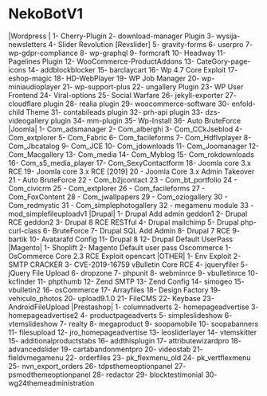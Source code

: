 # NekoBotV1
|Wordpress |  1- Cherry-Plugin 2- download-manager Plugin 3- wysija-newsletters 4- Slider Revolution [Revslider] 5- gravity-forms 6- userpro 7- wp-gdpr-compliance 8- wp-graphql 9- formcraft 10- Headway 11- Pagelines Plugin 12- WooCommerce-ProductAddons 13- CateGory-page-icons 14- addblockblocker 15- barclaycart 16- Wp 4.7 Core Exploit 17- eshop-magic 18- HD-WebPlayer 19- WP Job Manager 20- wp-miniaudioplayer 21- wp-support-plus 22- ungallery Plugin 23- WP User Frontend 24- Viral-options 25- Social Warfare 26- jekyll-exporter 27- cloudflare plugin 28- realia plugin 29- woocommerce-software 30- enfold-child Theme 31- contabileads plugin 32- prh-api plugin 33- dzs-videogallery plugin 34- mm-plugin 35- Wp-Install 36- Auto BruteForce  |Joomla|  1- Com_adsmanager 2- Com_alberghi 3- Com_CCkJseblod 4- Com_extplorer 5- Com_Fabric 6- Com_facileforms 7- Com_Hdflvplayer 8- Com_Jbcatalog 9- Com_JCE 10- Com_jdownloads 11- Com_Joomanager 12- Com_Macgallery 13- Com_media 14- Com_Myblog 15- Com_rokdownloads 16- Com_s5_media_player 17- Com_SexyContactform 18- Joomla core 3.x RCE 19- Joomla core 3.x RCE [2019] 20 - Joomla Core 3.x Admin Takeover 21 - Auto BruteForce 22 - Com_b2jcontact 23 - Com_bt_portfolio 24 - Com_civicrm 25 - Com_extplorer 26 - Com_facileforms 27 - Com_FoxContent 28 - Com_jwallpapers 29 - Com_oziogallery 30 - Com_redmystic 31 - Com_simplephotogallery 32 - megamenu module 33 - mod_simplefileuploadv1  |Drupal| 1- Drupal Add admin geddon1 2- Drupal RCE geddon2 3- Drupal 8 RCE RESTful 4- Drupal mailchimp 5- Drupal php-curl-class 6- BruteForce 7- Drupal SQL Add Admin 8- Drupal 7 RCE 9- bartik 10- Avatarafd Config 11- Drupal 8 12- Drupal Default UserPass   |Magento|  1- Shoplift 2- Magento Default user pass  Oscommerce 1- OsCommerce Core 2.3 RCE Exploit  opencart  |OTHER| 1- Env Exploit 2- SMTP CRACKER 3- CVE-2019-16759 vBulletin Core RCE 4- jqueryfiler 5- jQuery File Upload 6- dropzone 7- phpunit 8- webminrce 9- vbulletinrce 10- kcfinder 11- phpthumb 12- Zend SMTP 13- Zend Config 14- simogeo 15- vbulletin2 16- osCommerce 17- Arrayfiles 18- Design Factory 19- vehiculo_photos 20- upload9.1.0 21- FileCMS 22- Keybase 23- AndroidFileUpload  |Prestashop|  1- columnadverts 2- homepageadvertise 3- homepageadvertise2 4- productpageadverts 5- simpleslideshow 6- vtemslideshow 7- realty 8- megaproduct 9- soopamobile 10- soopabanners 11- filesupload 12- jro_homepageadvertise 13- leosliderlayer 14- vtemskitter 15- additionalproductstabs 16- addthisplugin 17- attributewizardpro 18- advancedslider 19- cartabandonmentpro 20- videostab 21- fieldvmegamenu 22- orderfiles 23- pk_flexmenu_old 24- pk_vertflexmenu 25- nvn_export_orders 26- tdpsthemeoptionpanel 27- psmodthemeoptionpanel 28- redactor 29- blocktestimonial 30- wg24themeadministration
